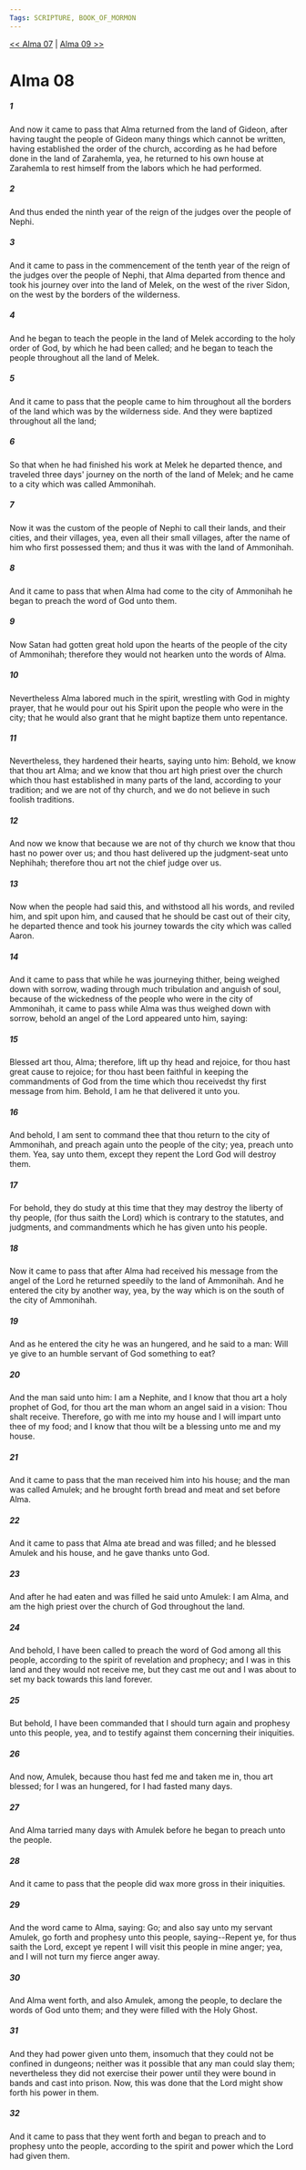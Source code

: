 ```yaml
---
Tags: SCRIPTURE, BOOK_OF_MORMON
---
```


[<< Alma 07](BOOK_OF_MORMON/09_Alma/Alma_07.md) | [Alma 09 >>](BOOK_OF_MORMON/09_Alma/Alma_09.md)

# Alma 08

##### 1
 And now it came to pass that Alma returned from the land of Gideon, after having taught the people of Gideon many things which cannot be written, having established the order of the church, according as he had before done in the land of Zarahemla, yea, he returned to his own house at Zarahemla to rest himself from the labors which he had performed.
##### 2
 And thus ended the ninth year of the reign of the judges over the people of Nephi.
##### 3
 And it came to pass in the commencement of the tenth year of the reign of the judges over the people of Nephi, that Alma departed from thence and took his journey over into the land of Melek, on the west of the river Sidon, on the west by the borders of the wilderness.
##### 4
 And he began to teach the people in the land of Melek according to the holy order of God, by which he had been called; and he began to teach the people throughout all the land of Melek.
##### 5
 And it came to pass that the people came to him throughout all the borders of the land which was by the wilderness side. And they were baptized throughout all the land;
##### 6
 So that when he had finished his work at Melek he departed thence, and traveled three days' journey on the north of the land of Melek; and he came to a city which was called Ammonihah.
##### 7
 Now it was the custom of the people of Nephi to call their lands, and their cities, and their villages, yea, even all their small villages, after the name of him who first possessed them; and thus it was with the land of Ammonihah.
##### 8
 And it came to pass that when Alma had come to the city of Ammonihah he began to preach the word of God unto them.
##### 9
 Now Satan had gotten great hold upon the hearts of the people of the city of Ammonihah; therefore they would not hearken unto the words of Alma.
##### 10
 Nevertheless Alma labored much in the spirit, wrestling with God in mighty prayer, that he would pour out his Spirit upon the people who were in the city; that he would also grant that he might baptize them unto repentance.
##### 11
 Nevertheless, they hardened their hearts, saying unto him: Behold, we know that thou art Alma; and we know that thou art high priest over the church which thou hast established in many parts of the land, according to your tradition; and we are not of thy church, and we do not believe in such foolish traditions.
##### 12
 And now we know that because we are not of thy church we know that thou hast no power over us; and thou hast delivered up the judgment-seat unto Nephihah; therefore thou art not the chief judge over us.
##### 13
 Now when the people had said this, and withstood all his words, and reviled him, and spit upon him, and caused that he should be cast out of their city, he departed thence and took his journey towards the city which was called Aaron.
##### 14
 And it came to pass that while he was journeying thither, being weighed down with sorrow, wading through much tribulation and anguish of soul, because of the wickedness of the people who were in the city of Ammonihah, it came to pass while Alma was thus weighed down with sorrow, behold an angel of the Lord appeared unto him, saying:
##### 15
 Blessed art thou, Alma; therefore, lift up thy head and rejoice, for thou hast great cause to rejoice; for thou hast been faithful in keeping the commandments of God from the time which thou receivedst thy first message from him. Behold, I am he that delivered it unto you.
##### 16
 And behold, I am sent to command thee that thou return to the city of Ammonihah, and preach again unto the people of the city; yea, preach unto them. Yea, say unto them, except they repent the Lord God will destroy them.
##### 17
 For behold, they do study at this time that they may destroy the liberty of thy people, (for thus saith the Lord) which is contrary to the statutes, and judgments, and commandments which he has given unto his people.
##### 18
 Now it came to pass that after Alma had received his message from the angel of the Lord he returned speedily to the land of Ammonihah. And he entered the city by another way, yea, by the way which is on the south of the city of Ammonihah.
##### 19
 And as he entered the city he was an hungered, and he said to a man: Will ye give to an humble servant of God something to eat?
##### 20
 And the man said unto him: I am a Nephite, and I know that thou art a holy prophet of God, for thou art the man whom an angel said in a vision: Thou shalt receive. Therefore, go with me into my house and I will impart unto thee of my food; and I know that thou wilt be a blessing unto me and my house.
##### 21
 And it came to pass that the man received him into his house; and the man was called Amulek; and he brought forth bread and meat and set before Alma.
##### 22
 And it came to pass that Alma ate bread and was filled; and he blessed Amulek and his house, and he gave thanks unto God.
##### 23
 And after he had eaten and was filled he said unto Amulek: I am Alma, and am the high priest over the church of God throughout the land.
##### 24
 And behold, I have been called to preach the word of God among all this people, according to the spirit of revelation and prophecy; and I was in this land and they would not receive me, but they cast me out and I was about to set my back towards this land forever.
##### 25
 But behold, I have been commanded that I should turn again and prophesy unto this people, yea, and to testify against them concerning their iniquities.
##### 26
 And now, Amulek, because thou hast fed me and taken me in, thou art blessed; for I was an hungered, for I had fasted many days.
##### 27
 And Alma tarried many days with Amulek before he began to preach unto the people.
##### 28
 And it came to pass that the people did wax more gross in their iniquities.
##### 29
 And the word came to Alma, saying: Go; and also say unto my servant Amulek, go forth and prophesy unto this people, saying--Repent ye, for thus saith the Lord, except ye repent I will visit this people in mine anger; yea, and I will not turn my fierce anger away.
##### 30
 And Alma went forth, and also Amulek, among the people, to declare the words of God unto them; and they were filled with the Holy Ghost.
##### 31
 And they had power given unto them, insomuch that they could not be confined in dungeons; neither was it possible that any man could slay them; nevertheless they did not exercise their power until they were bound in bands and cast into prison. Now, this was done that the Lord might show forth his power in them.
##### 32
 And it came to pass that they went forth and began to preach and to prophesy unto the people, according to the spirit and power which the Lord had given them.

